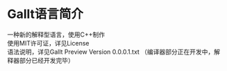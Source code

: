 # Gallt语言简介
一种新的解释型语言，使用C++制作  
使用MIT许可证，详见License  
语法说明，详见Gallt Preview Version 0.0.0.1.txt
（编译器部分正在开发中，解释器部分已经开发完毕）
